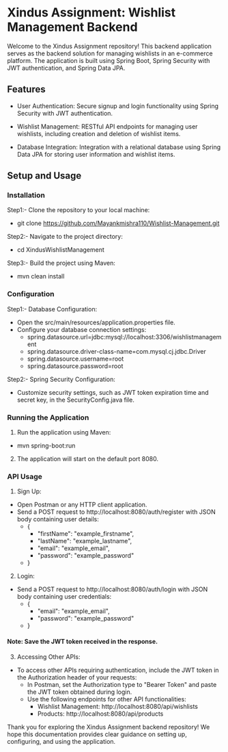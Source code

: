 # Xindus Assignment: Wishlist Management Backend
Welcome to the Xindus Assignment repository! This backend application serves as the backend solution for managing wishlists in an e-commerce platform. The application is built using Spring Boot, Spring Security with JWT authentication, and Spring Data JPA.

## Features
- User Authentication: Secure signup and login functionality using Spring Security with JWT authentication.

- Wishlist Management: RESTful API endpoints for managing user wishlists, including creation and deletion of wishlist items.

- Database Integration: Integration with a relational database using Spring Data JPA for storing user information and wishlist items.

## Setup and Usage

 
### Installation
Step1:- Clone the repository to your local machine:
- git clone https://github.com/Mayankmishra110/Wishlist-Management.git

Step2:- Navigate to the project directory:
- cd XindusWishlistManagement

Step3:- Build the project using Maven:
- mvn clean install

### Configuration
Step1:- Database Configuration:
- Open the src/main/resources/application.properties file.
- Configure your database connection settings:
  - spring.datasource.url=jdbc:mysql://localhost:3306/wishlistmanagement
  - spring.datasource.driver-class-name=com.mysql.cj.jdbc.Driver
  - spring.datasource.username=root
  - spring.datasource.password=root
  
Step2:- Spring Security Configuration:
- Customize security settings, such as JWT token expiration time and secret key, in the SecurityConfig.java file.

### Running the Application
1. Run the application using Maven:
- mvn spring-boot:run

2. The application will start on the default port 8080.

### API Usage
1. Sign Up:
- Open Postman or any HTTP client application.
- Send a POST request to http://localhost:8080/auth/register with JSON body containing user details:
  - {
    - "firstName": "example_firstname",
    - "lastName": "example_lastname",
    - "email": "example_email",
    - "password": "example_password"
  - }

2. Login:
- Send a POST request to http://localhost:8080/auth/login with JSON body containing user credentials:
  - {
    - "email": "example_email",
    - "password": "example_password"
   - }

#### Note: Save the JWT token received in the response.

3. Accessing Other APIs:
- To access other APIs requiring authentication, include the JWT token in the Authorization header of your requests:
   - In Postman, set the Authorization type to "Bearer Token" and paste the JWT token obtained during login.
   - Use the following endpoints for other API functionalities:
     - Wishlist Management: http://localhost:8080/api/wishlists
     - Products: http://localhost:8080/api/products


Thank you for exploring the Xindus Assignment backend repository! We hope this documentation provides clear guidance on setting up, configuring, and using the application.

